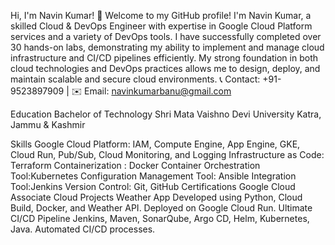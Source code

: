 Hi, I'm Navin Kumar! 👋
Welcome to my GitHub profile! I'm Navin Kumar, a skilled Cloud & DevOps Engineer with expertise in Google Cloud Platform services and a variety of DevOps tools. I have successfully completed over 30 hands-on labs, demonstrating my ability to implement and manage cloud infrastructure and CI/CD pipelines efficiently. My strong foundation in both cloud technologies and DevOps practices allows me to design, deploy, and maintain scalable and secure cloud environments.
📞 Contact: +91-9523897909 | ✉️ Email: navinkumarbanu@gmail.com

Education
Bachelor of Technology 
Shri Mata Vaishno Devi University
Katra, Jammu & Kashmir

Skills
Google Cloud Platform: IAM, Compute Engine, App Engine, GKE, Cloud Run, Pub/Sub, Cloud Monitoring, and Logging
Infrastructure as Code: Terraform
Containerization : Docker
Container Orchestration Tool:Kubernetes
Configuration Management Tool: Ansible
Integration Tool:Jenkins
Version Control: Git, GitHub
Certifications
Google Cloud Associate Cloud
Projects
Weather App
Developed using Python, Cloud Build, Docker, and Weather API.
Deployed on Google Cloud Run.
Ultimate CI/CD Pipeline
Jenkins, Maven, SonarQube, Argo CD, Helm, Kubernetes, Java.
Automated CI/CD processes.
